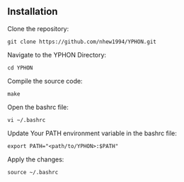 ## Installation
Clone the repository:

    git clone https://github.com/nhew1994/YPHON.git

Navigate to the YPHON Directory:

    cd YPHON

Compile the source code:

    make

Open the bashrc file:

    vi ~/.bashrc

Update Your PATH environment variable in the bashrc file: 

    export PATH="<path/to/YPHON>:$PATH"

Apply the changes:

    source ~/.bashrc